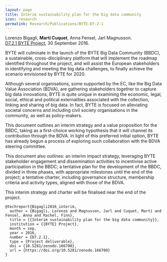 ```yaml
---
layout: page
title: Interim sustainability plan for the big data community
icon: research
permalink: Research/Publications/BYTE-D7-2-1
---
```


Lorenzo Bigagli, **Martí Cuquet**, Anna Fensel, Jarl Magnusson.  
[D7.2.1 BYTE Project](https://doi.org/10.5281/zenodo.166700), 30 September 2016.

BYTE will culminate in the launch of the BYTE Big Data Community (BBDC), a
sustainable, cross-disciplinary platform that will implement the roadmap
identified throughout the project, and will assist the European stakeholders
in identifying and meeting the big data challenges, to finally achieve the
scenario envisioned by BYTE for 2020.

Although several organisations, some supported by the EC, like the Big Data
Value Association (BDVA), are gathering stakeholders together to capture big
data innovations, BYTE is quite unique in examining the economic, legal,
social, ethical and political externalities associated with the collection,
linking and sharing of big data. In fact, BYTE is focused on alleviating
societal concerns and including civil society organisations in the community,
as well as policy-makers.

This document outlines an interim strategy and a value proposition for the
BBDC, taking as a first-choice working hypothesis that it will channel its
contribution through the BDVA. In light of this preferred initial option, BYTE
has already begun a process of exploring such collaboration with the BDVA
steering committee.

This document also outlines: an interim impact strategy, leveraging BYTE
stakeholder engagement and dissemination activities to incentivise active
participation in the BBDC; a tentative plan for the development of the BBDC,
divided in three phases, with appropriate milestones until the end of the
project; a tentative charter, including governance structure, membership
criteria and activity types, aligned with those of the BDVA.

This interim strategy and charter will be finalised near the end of the
project.

~~~
@techreport{Bigagli2016_interim,
  author = {Bigagli, Lorenzo and Magnusson, Jarl and Cuquet, Martí and Fensel, Anna and Rachel, Finn},
  title = {{Interim sustainability plan for the big data community}},
  institution = {{BYTE} Project},
  month = sep,
  year = 2016,
  number = {D7.2.1},
  type = {Project deliverable},
  doi = {10.5281/zenodo.166700},
  url = {https://doi.org/10.5281/zenodo.166700}
}
~~~
